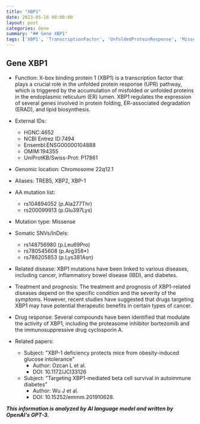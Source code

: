 ```yaml
---
title: "XBP1"
date: 2023-05-16 00:00:00
layout: post
categories: Gene
summary: "## Gene XBP1"
tags: ['XBP1', 'TranscriptionFactor', 'UnfoldedProteinResponse', 'MissenseMutation', 'Cancer', 'IBD', 'Diabetes', 'TherapeuticTargets']
---
```


## Gene XBP1

- Function: X-box binding protein 1 (XBP1) is a transcription factor that plays a crucial role in the unfolded protein response (UPR) pathway, which is triggered by the accumulation of misfolded or unfolded proteins in the endoplasmic reticulum (ER) lumen. XBP1 regulates the expression of several genes involved in protein folding, ER-associated degradation (ERAD), and lipid biosynthesis.

- External IDs: 
  - HGNC:4652  
  - NCBI Entrez ID:7494
  - Ensembl:ENSG00000104888
  - OMIM:194355
  - UniProtKB/Swiss-Prot: P17861 

- Genomic location: Chromosome 22q12.1

- Aliases: TREB5, XBP2, XBP-1

- AA mutation list: 
  - rs104894052 (p.Ala277Thr)
  - rs200099913 (p.Glu397Lys)

- Mutation type: Missense

- Somatic SNVs/InDels:
  - rs148756980 (p.Leu69Pro)
  - rs780545608 (p.Arg358*)
  - rs786205853 (p.Lys381Asn)

- Related disease: XBP1 mutations have been linked to various diseases, including cancer, inflammatory bowel disease (IBD), and diabetes.

- Treatment and prognosis: The treatment and prognosis of XBP1-related diseases depend on the specific condition and the severity of the symptoms. However, recent studies have suggested that drugs targeting XBP1 may have potential therapeutic benefits in certain types of cancer.

- Drug response: Several compounds have been identified that modulate the activity of XBP1, including the proteasome inhibitor bortezomib and the immunosuppressive drug cyclosporin A.

- Related papers: 
  - Subject: "XBP-1 deficiency protects mice from obesity-induced glucose intolerance"
     - Author: Ozcan L et al.
     - DOI: 10.1172/JCI33126
  - Subject: "Targeting XBP1-mediated beta cell survival in autoimmune diabetes"
     - Author: Wu J et al.
     - DOI: 10.15252/emmm.201910628.

**_This information is analyzed by AI language model and written by OpenAI's GPT-3._**